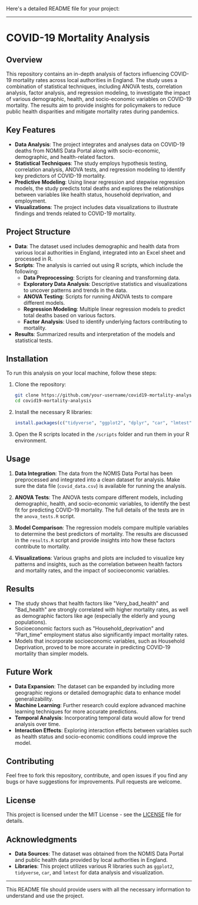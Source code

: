 Here's a detailed README file for your project:

---

# COVID-19 Mortality Analysis

## Overview

This repository contains an in-depth analysis of factors influencing COVID-19 mortality rates across local authorities in England. The study uses a combination of statistical techniques, including ANOVA tests, correlation analysis, factor analysis, and regression modeling, to investigate the impact of various demographic, health, and socio-economic variables on COVID-19 mortality. The results aim to provide insights for policymakers to reduce public health disparities and mitigate mortality rates during pandemics.

## Key Features

- **Data Analysis**: The project integrates and analyses data on COVID-19 deaths from NOMIS Data Portal along with socio-economic, demographic, and health-related factors.
- **Statistical Techniques**: The study employs hypothesis testing, correlation analysis, ANOVA tests, and regression modeling to identify key predictors of COVID-19 mortality.
- **Predictive Modeling**: Using linear regression and stepwise regression models, the study predicts total deaths and explores the relationships between variables like health status, household deprivation, and employment.
- **Visualizations**: The project includes data visualizations to illustrate findings and trends related to COVID-19 mortality.

## Project Structure

- **Data**: The dataset used includes demographic and health data from various local authorities in England, integrated into an Excel sheet and processed in R.
- **Scripts**: The analysis is carried out using R scripts, which include the following:
  - **Data Preprocessing**: Scripts for cleaning and transforming data.
  - **Exploratory Data Analysis**: Descriptive statistics and visualizations to uncover patterns and trends in the data.
  - **ANOVA Testing**: Scripts for running ANOVA tests to compare different models.
  - **Regression Modeling**: Multiple linear regression models to predict total deaths based on various factors.
  - **Factor Analysis**: Used to identify underlying factors contributing to mortality.
- **Results**: Summarized results and interpretation of the models and statistical tests.

## Installation

To run this analysis on your local machine, follow these steps:

1. Clone the repository:

   ```bash
   git clone https://github.com/your-username/covid19-mortality-analysis.git
   cd covid19-mortality-analysis
   ```

2. Install the necessary R libraries:

   ```R
   install.packages(c("tidyverse", "ggplot2", "dplyr", "car", "lmtest", "corrplot"))
   ```

3. Open the R scripts located in the `/scripts` folder and run them in your R environment.

## Usage

1. **Data Integration**: The data from the NOMIS Data Portal has been preprocessed and integrated into a clean dataset for analysis. Make sure the data file (`covid_data.csv`) is available for running the analysis.

2. **ANOVA Tests**: The ANOVA tests compare different models, including demographic, health, and socio-economic variables, to identify the best fit for predicting COVID-19 mortality. The full details of the tests are in the `anova_tests.R` script.

3. **Model Comparison**: The regression models compare multiple variables to determine the best predictors of mortality. The results are discussed in the `results.R` script and provide insights into how these factors contribute to mortality.

4. **Visualizations**: Various graphs and plots are included to visualize key patterns and insights, such as the correlation between health factors and mortality rates, and the impact of socioeconomic variables.

## Results

- The study shows that health factors like "Very_bad_health" and "Bad_health" are strongly correlated with higher mortality rates, as well as demographic factors like age (especially the elderly and young populations).
- Socioeconomic factors such as "Household_deprivation" and "Part_time" employment status also significantly impact mortality rates.
- Models that incorporate socioeconomic variables, such as Household Deprivation, proved to be more accurate in predicting COVID-19 mortality than simpler models.

## Future Work

- **Data Expansion**: The dataset can be expanded by including more geographic regions or detailed demographic data to enhance model generalizability.
- **Machine Learning**: Further research could explore advanced machine learning techniques for more accurate predictions.
- **Temporal Analysis**: Incorporating temporal data would allow for trend analysis over time.
- **Interaction Effects**: Exploring interaction effects between variables such as health status and socio-economic conditions could improve the model.

## Contributing

Feel free to fork this repository, contribute, and open issues if you find any bugs or have suggestions for improvements. Pull requests are welcome.

## License

This project is licensed under the MIT License - see the [LICENSE](LICENSE) file for details.

## Acknowledgments

- **Data Sources**: The dataset was obtained from the NOMIS Data Portal and public health data provided by local authorities in England.
- **Libraries**: This project utilizes various R libraries such as `ggplot2`, `tidyverse`, `car`, and `lmtest` for data analysis and visualization.

---

This README file should provide users with all the necessary information to understand and use the project.
